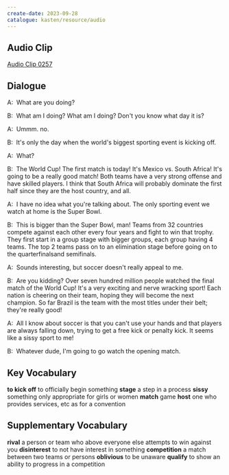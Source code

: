 ```yaml
---
create-date: 2023-09-28
catalogue: kasten/resource/audio
---
```


## Audio Clip
[Audio Clip 0257](https://archive.org/download/englishpod_all/englishpod_0257dg.mp3)

## Dialogue
A:  What are you doing? 

B:  What am I doing? What am I doing? Don't you know what day it is? 

A:  Ummm. no. 

B:  It's only the day when the world's biggest sporting event is kicking off. 

A:  What? 

B:  The World Cup! The first match is today! It's Mexico vs. South Africa! It's going to be a really good match! Both teams have a very strong offense and have skilled players.  I think that South Africa will probably dominate the first half since they are the host country, and all. 

A:  I have no idea what you're talking about. The only sporting event we watch at home is the Super Bowl. 

B:  This is bigger than the Super Bowl, man! Teams from 32 countries compete against each other every four years and fight to win that trophy. They first start in a group stage with bigger groups, each group having 4 teams.  The top 2 teams pass on to an elimination stage before going on to the quarterfinalsand semifinals.

A:  Sounds interesting, but soccer doesn't really appeal to me. 

B:  Are you kidding? Over seven hundred million people watched the final match of the World Cup! It's a very exciting and nerve wracking sport! Each nation is cheering on their team, hoping they will become the next champion. So far Brazil is the team with the most titles under their belt; they're really good! 

A:  All I know about soccer is that you can't use your hands and that players are always falling down, trying to get a free kick or penalty kick. It seems like a sissy sport to me! 

B:  Whatever dude, I'm going to go watch the opening match. 

## Key Vocabulary
**to kick off**      to officially begin something
**stage**            a step in a process
**sissy**            something only appropriate for girls or women
**match**            game
**host**             one who provides services, etc as for a convention

## Supplementary Vocabulary
**rival**            a person or team who above everyone else attempts to win against you
**disinterest**      to not have interest in something
**competition**      a match between two teams or persons
**oblivious**        to be unaware
**qualify**          to show an ability to progress in a competition
